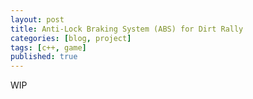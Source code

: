 ```yaml
---
layout: post
title: Anti-Lock Braking System (ABS) for Dirt Rally
categories: [blog, project]
tags: [c++, game]
published: true
---
```


WIP
